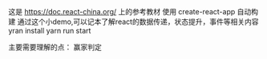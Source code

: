 这是 https://doc.react-china.org/ 上的参考教材
使用 create-react-app 自动构建
通过这个小demo,可以记本了解react的数据传递，状态提升，事件等相关内容
 yran install 
 yarn run start

 主要需要理解的点：
 赢家判定